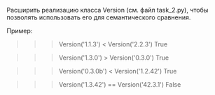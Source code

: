 Расширить реализацию класса Version (см. файл task_2.py), чтобы позволять использовать его для
семантического сравнения.

Пример:

>>> Version('1.1.3') < Version('2.2.3')
True

>>> Version('1.3.0') > Version('0.3.0')
True

>>> Version('0.3.0b') < Version('1.2.42')
True

>>> Version('1.3.42') == Version('42.3.1')
False